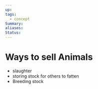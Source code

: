 ```yaml
---
up: 
tags:
  - concept
Summary: 
aliases: 
Status:
---
```

# Ways to sell Animals
- slaughter
- storing stock for others to fatten
- Breeding stock